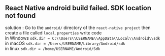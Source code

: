 ## React Native android build failed. SDK location not found
solution : Go to the ```android/``` directory of the ```react-native project``` then create a file called ```local.properties``` write code \
in Windows ```sdk.dir = C:\\Users\\USERNAME\\AppData\\Local\\Android\\sdk``` \
in macOS ```sdk.dir = /Users/USERNAME/Library/Android/sdk``` \
in linux ```sdk.dir = /home/USERNAME/Android/Sdk``` 
